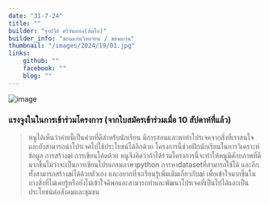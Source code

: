 ```yaml
---
date: "31-7-24"
title: ""
builder: "ฐาปวีย์ ศรีจันทอง(ส้มโอ)"
builder_info: "ขอนแก่นวิทยายน / ขอนแก่น"
thumbnail: "/images/2024/19/01.jpg"
links:
	github: ""
	facebook: ""
	blog: ""
---
```


![image](/images/2024/19/01.jpg)



### แรงจูงในในการเข้าร่วมโครงการ (จากใบสมัครเข้าร่วมเมื่อ 10 สัปดาห์ที่แล้ว)

> หนูได้เห็นว่าค่ายนี้เป็นค่ายที่ดีสำหรับนักเรียน มีการสอนและพาทำโปรเจคจากสิ่งที่เราสนใจและยังสามารถนำโปรเจคไปใช้ประโยชน์ได้อีกด้วย โครงการนี้ช่วยฝึกนักเรียนในการวิเคราะห์ข้อมูล การสร้างai การเขียนโค้ดด้วย หนูจึงคิดว่าถ้าได้ร่วมโครงการนี้จะทำให้หนูมีศักยภาพที่ดีมากขึ้นไม่ว่าจะเป็นการเขียนโปรแกรมภาษาpython การหาdatasetที่สามารถใช้ได้ และอีกทั้งสามารถสร้างaiได้ด้วยตัวเอง และอยากที่จะเรียนรู้เพิ่มเติมเกี่ยวกับai เพื่อเข้าใจมากขึ้นในบางสิ่งที่ไม่เคยรู้หรือยังไม่เข้าใจดีพอและสามารถทำและพัฒนาโปรเจคที่เป็นไปได้และเป็นประโยชน์ต่อสังคมและชุมชน
    
